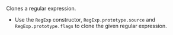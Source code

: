 Clones a regular expression.

- Use the `RegExp` constructor, `RegExp.prototype.source` and `RegExp.prototype.flags` to clone the given regular expression.